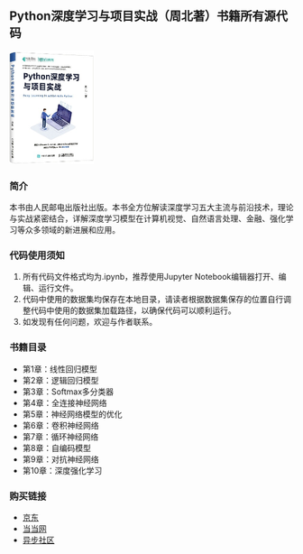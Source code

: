 
## Python深度学习与项目实战（周北著）书籍所有源代码

<img src="https://github.com/sagebei/deep_learning_in_action_with_python/blob/main/images/cover.jpg" alt="cover page" width="150" height="auto">

### 简介
本书由人民邮电出版社出版。本书全方位解读深度学习五大主流与前沿技术，理论与实战紧密结合，详解深度学习模型在计算机视觉、自然语言处理、金融、强化学习等众多领域的新进展和应用。

### 代码使用须知

1. 所有代码文件格式均为.ipynb，推荐使用Jupyter Notebook编辑器打开、编辑、运行文件。
2. 代码中使用的数据集均保存在本地目录，请读者根据数据集保存的位置自行调整代码中使用的数据集加载路径，以确保代码可以顺利运行。
3. 如发现有任何问题，欢迎与作者联系。

### 书籍目录
- 第1章：线性回归模型
- 第2章：逻辑回归模型
- 第3章：Softmax多分类器
- 第4章：全连接神经网络
- 第5章：神经网络模型的优化
- 第6章：卷积神经网络
- 第7章：循环神经网络
- 第8章：自编码模型
- 第9章：对抗神经网络
- 第10章：深度强化学习

### 购买链接
- [京东](https://item.jd.com/13097524.html)
- [当当网](https://product.dangdang.com/29196896.html)
- [异步社区](https://www.epubit.com/bookDetails?id=UBbf19f26d4bf8)